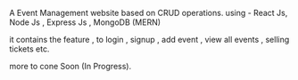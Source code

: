 A Event Management website based on CRUD operations.
 using - React Js, Node Js , Express Js , MongoDB (MERN)

it contains the feature , to login , signup , add event , view all events , selling tickets etc.

more to cone Soon (In Progress).
